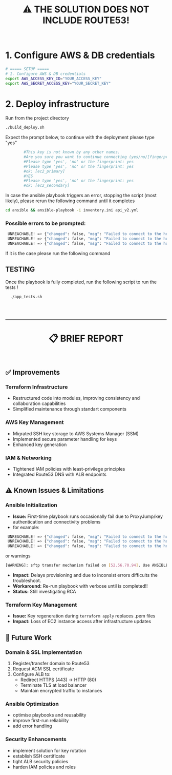 <h1 align="center"> ⚠️ THE SOLUTION DOES NOT INCLUDE ROUTE53!</h1>
<br>

# 1. Configure AWS & DB credentials
```bash
# ===== SETUP =====
# 1. Configure AWS & DB credentials
export AWS_ACCESS_KEY_ID="YOUR_ACCESS_KEY"
export AWS_SECRET_ACCESS_KEY="YOUR_SECRET_KEY"
```

# 2. Deploy infrastructure
Run from the project directory
```bash
./build_deploy.sh
```
Expect the prompt below, to continue with the deployment please type "yes"

```bash
        #This key is not known by any other names.
        #Are you sure you want to continue connecting (yes/no/[fingerprint])? yes
        #Please type 'yes', 'no' or the fingerprint: yes
        #Please type 'yes', 'no' or the fingerprint: yes
        #ok: [ec2_primary]
        #YES
        #Please type 'yes', 'no' or the fingerprint: yes
        #ok: [ec2_secondary]

```

In case the ansible playbook triggers an error, stopping the script (most likely), please rerun the following command until it completes

```bash
cd ansible && ansible-playbook -i inventory.ini api_v2.yml
```

### Possible errors to be prompted:

```bash
 UNREACHABLE! => {"changed": false, "msg": "Failed to connect to the host via ssh: Shared connection to 10.16.6.91 closed.", "unreachable": true}
 UNREACHABLE! => {"changed": false, "msg": "Failed to connect to the host via ssh: ", "unreachable": true}
 UNREACHABLE! => {"changed": false, "msg": "Failed to connect to the host via ssh: Connection timed out during banner exchange\r\nConnection to UNKNOWN port 65535 timed out", "unreachable": true}
```
If it is the case please run the following command


##   TESTING  
Once the playbook is fully completed, run the following script to run the tests !
```bash
  ./app_tests.sh
```
<br><br>

---
   <h1 align="center">📋 BRIEF REPORT</h1>
<br>


## ✅ Improvements

### Terraform Infrastructure
- Restructured code into modules, improving consistency and collaboration capabilities
- Simplified maintenance through standart components

### AWS Key Management
- Migrated SSH key storage to AWS Systems Manager (SSM)
- Implemented secure parameter handling for keys
- Enhanced key generation 

### IAM & Networking
- Tightened IAM policies with least-privilege principles
- Integrated Route53 DNS with ALB endpoints

## ⚠️ Known Issues & Limitations

### Ansible Initialization
- **Issue:** First-time playbook runs occasionally fail due to ProxyJump/key authentication and connectivity problems
- for example:
```bash
 UNREACHABLE! => {"changed": false, "msg": "Failed to connect to the host via ssh: Shared connection to 10.16.6.91 closed.", "unreachable": true}
 UNREACHABLE! => {"changed": false, "msg": "Failed to connect to the host via ssh: ", "unreachable": true}
 UNREACHABLE! => {"changed": false, "msg": "Failed to connect to the host via ssh: Connection timed out during banner exchange\r\nConnection to UNKNOWN port 65535 timed out", "unreachable": true}
```
or warnings
```bash
[WARNING]: sftp transfer mechanism failed on [52.56.70.94]. Use ANSIBLE_DEBUG=1 to see detailed information

```
- **Impact:** Delays provisioning and due to inconsist errors difficults the troubleshoot.
- **Workaround:** Re-run playbook with verbose until is completed!!
- **Status:** Still investigating RCA

### Terraform Key Management
- **Issue:** Key regeneration during `terraform apply` replaces .pem files
- **Impact:** Loss of EC2 instance access after infrastructure updates


## 🚀 Future Work

### Domain & SSL Implementation
1. Register/transfer domain to Route53
2. Request ACM SSL certificate
3. Configure ALB to:
   - Redirect HTTPS (443) → HTTP (80)
   - Terminate TLS at load balancer
   - Maintain encrypted traffic to instances

### Ansible Optimization
- optimise playbooks and reusability
- improve first-run reliability
- add error handling

### Security Enhancements
- implement solution for key rotation
- establish SSH certificate 
- tight ALB security policies
- harden IAM policies and roles
